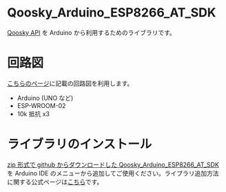 # Qoosky_Arduino_ESP8266_AT_SDK

[Qoosky API](https://www.qoosky.io/help/api) を Arduino から利用するためのライブラリです。

# 回路図

[こちらのページ](https://www.qoosky.io/techs/14bfffdc82)に記載の回路図を利用します。

- Arduino (UNO など)
- ESP-WROOM-02
- 10k 抵抗 x3

# ライブラリのインストール

[zip 形式で github からダウンロードした Qoosky_Arduino_ESP8266_AT_SDK](https://github.com/qoosky/Qoosky_Arduino_ESP8266_AT_SDK/archive/master.zip) を Arduino IDE のメニューから追加してご使用ください。ライブラリ追加方法に関する公式ページは[こちら](https://www.arduino.cc/en/Guide/Libraries#toc4)です。
